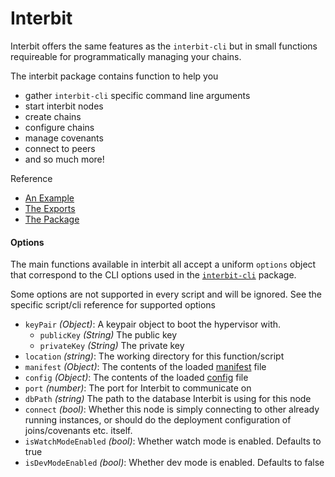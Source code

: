 # Interbit

Interbit offers the same features as the `interbit-cli` but in small functions requireable for programmatically managing your chains.

The interbit package contains function to help you
 - gather `interbit-cli` specific command line arguments
 - start interbit nodes
 - create chains
 - configure chains
 - manage covenants
 - connect to peers
 - and so much more!

Reference
 - [An Example](../../examples/initialize.md)
 - [The Exports](https://github.com/interbit/interbit/blob/master/packages/interbit/src/index.js)
 - [The Package](https://www.npmjs.com/package/interbit)

#### Options

The main functions available in interbit all accept a uniform `options` object that correspond to the CLI options used in the [`interbit-cli`](../interbit-cli/README.md) package.

Some options are not supported in every script and will be ignored. See the specific script/cli reference for supported options

  - `keyPair` *(Object)*: A keypair object to boot the hypervisor with.
      - `publicKey` *(String)*  The public key
      - `privateKey` *(String)* The private key
  - `location` *(string)*: The working directory for this function/script
  - `manifest` *(Object)*: The contents of the loaded [manifest](../interbit-cli/manifest.md) file
  - `config` *(Object)*: The contents of the loaded [config](../interbit-cli/config.md) file
  - `port` *(number)*: The port for Interbit to communicate on
  - `dbPath` *(string)* The path to the database Interbit is using for this node
  - `connect` *(bool)*: Whether this node is simply connecting to other already running instances, or should do the deployment configuration of joins/covenants etc. itself.
  - `isWatchModeEnabled` *(bool)*: Whether watch mode is enabled. Defaults to true
  - `isDevModeEnabled` *(bool)*: Whether dev mode is enabled. Defaults to false
